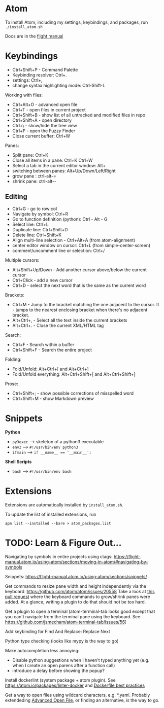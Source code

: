 # Atom

To install Atom, including my settings, keybindings, and packages, run `./install_atom.sh`

Docs are in the [flight manual](https://flight-manual.atom.io/getting-started/)


# Keybindings

- Ctrl+Shift+P - Command Palette
- Keybinding resolver: Ctrl+.
- settings: Ctrl+,
- change syntax highlighting mode: Ctrl-Shift-L

Working with files:
- Ctrl+Alt+O - advanced open file
- Ctrl+T - open files in current project
- Ctrl+Shift+B - show list of all untracked and modified files in repo
- Ctrl+Shift+A - open directory
- Ctrl+\ - show/hide the tree view
- Ctrl+P - open the Fuzzy Finder
- Close current buffer: Ctrl+W

Panes:
- Split pane: Ctrl+K <arrow>
- Close all items in a pane: Ctrl+K Ctrl+W
- Select a tab in the current editor window: Alt+<number>
- switching between panes: Alt+Up/Down/Left/Right
- grow pane  : ctrl-alt-=
- shrink pane: ctrl-alt--


## Editing
- Ctrl+G - go to row:col
- Navigate by symbol: Ctrl+R
- Go to function definition (python): Ctrl - Alt - G
- Select line: Ctrl+L
- Duplicate line: Ctrl+Shift+D
- Delete line: Ctrl+Shift+K
- Align multi-line selection - Ctrl+Alt+A (from atom-alignment)
- center editor window on cursor: Ctrl+L (from simple-center-screen)
- comment/uncomment line or selection: Ctrl+/

Multiple cursors:
- Alt+Shift+Up/Down - Add another cursor above/below the current cursor
- Ctrl+Click - add a new cursor
- Ctrl+D - select the next word that is the same as the current word

Brackets:
- Ctrl+M - Jump to the bracket matching the one adjacent to the cursor. It - jumps to the nearest enclosing bracket when there's no adjacent bracket.
- Alt+Ctrl+, - Select all the text inside the current brackets
- Alt+Ctrl+. - Close the current XML/HTML tag

Search:
- Ctrl+F - Search within a buffer
- Ctrl+Shift+F - Search the entire project

Folding:
- Fold/Unfold: Alt+Ctrl+[ and Alt+Ctrl+]
- Fold/Unfold everything: Alt+Ctrl+Shift+[ and Alt+Ctrl+Shift+]

Prose:
- Ctrl+Shift+; - show possible corrections of misspelled word
- Ctrl+Shift+M - show Markdown preview



# Snippets

**Python**
- `py3exec` --> skeleton of a python3 executable
- `env3` --> `#!/usr/bin/env python3`
- `ifmain` --> `if __name__ == '__main__':`

**Shell Scripts**
- `bash` --> `#!/usr/bin/env bash`



# Extensions
Extensions are automatically installed by `install_atom.sh`.

To update the list of installed extensions, run

    apm list --installed --bare > atom_packages.list


# TODO: Learn & Figure Out...
Navigating by symbols in entire projects using ctags: https://flight-manual.atom.io/using-atom/sections/moving-in-atom/#navigating-by-symbols

Snippets: https://flight-manual.atom.io/using-atom/sections/snippets/

Get commands to resize pane width and height independently via the keyboard:
https://github.com/atom/atom/issues/20558
Take a look at
[this pull request](https://github.com/atom/atom/pull/7354)
where the keyboard commands to grow/shrink panes were added.
At a glance, writing a plugin to do that should not be too hard.

Get a plugin to open a terminal
(atom-terminal-tab looks good except that you can't navigate from the terminal
pane using the keyboard. See https://github.com/jsmecham/atom-terminal-tab/issues/56)

Add keybinding for Find And Replace: Replace Next

Python type checking (looks like mypy is the way to go)

Make autocompletion less annoying:
- Disable python suggestions when I haven't typed anything yet
  (e.g. when I create an open parens after a function call)
- introduce a delay before showing the popup?

Install dockerlint (system package + atom plugin).
See https://atom.io/packages/linter-docker and
[Dockerfile best practices](https://docs.docker.com/develop/develop-images/dockerfile_best-practices/)

Get a way to open files using wildcard characters, e.g. *.yaml.
Probably extendeding
[Advanced Open File](https://atom.io/packages/advanced-open-file),
or finding an alternative, is the way to go.
